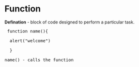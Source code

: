 # Function 
**Defination** - block of code designed to perform a particular task.
<pre> function name(){ <br/>
  alert("welcome")<br/>
  }<br/>
name() - calls the function
</pre>
